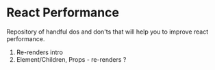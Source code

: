 # React Performance

Repository of handful dos and don'ts that will help you to improve react performance.

1. Re-renders intro
2. Element/Children, Props - re-renders ?
